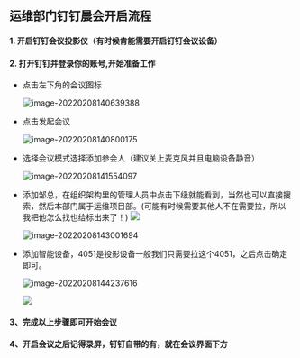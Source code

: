## 运维部门钉钉晨会开启流程

#### 1. 开启钉钉会议投影仪（有时候肯能需要开启钉钉会议设备）

#### 2. 打开钉钉并登录你的账号,开始准备工作

+ 点击左下角的会议图标

  ![image-20220208140639388](http://xwyhhhh1.test.upcdn.net/image-20220208140639388.png)

+ 点击发起会议

  ![image-20220208140800175](http://xwyhhhh1.test.upcdn.net/image-20220208140800175.png)

+ 选择会议模式选择添加参会人（建议关上麦克风并且电脑设备静音）

  ![image-20220208141554097](http://xwyhhhh1.test.upcdn.net/image-20220208141554097.png)

+ 添加邹总，在组织架构里的管理人员中点击下级就能看到，当然也可以直接搜索，然后本部门属于运维项目部。(可能有时候需要其他人不在需要拉，所以我把他怎么找也给标出来了！)
  ![](http://xwyhhhh1.test.upcdn.net/image-20220208142434331.png)

  ![image-20220208143001694](http://xwyhhhh1.test.upcdn.net/image-20220208143001694.png)

+ 添加智能设备，4051是投影设备一般我们只需要拉这个4051，之后点击确定即可。

  ![image-20220208144237616](http://xwyhhhh1.test.upcdn.net/image-20220208144237616.png)

  ![](http://xwyhhhh1.test.upcdn.net/image-20220208144308065.png)

#### 3、完成以上步骤即可开始会议

#### 4、开启会议之后记得录屏，钉钉自带的有，就在会议界面下方

